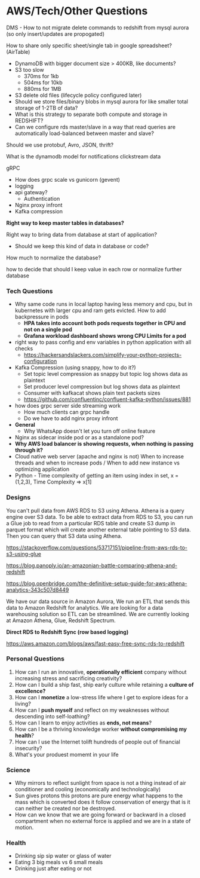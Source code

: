 # AWS/Tech/Other Questions

DMS - How to not migrate delete commands to redshift from mysql aurora (so only insert/updates are propogated)

How to share only specific sheet/single tab in google spreadsheet? (AirTable)

- DynamoDB with bigger document size > 400KB, like documents?
- S3 too slow
  - 370ms for 1kb
  - 504ms for 10kb
  - 880ms for 1MB
- S3 delete old files (lifecycle policy configured later)
- Should we store files/binary blobs in mysql aurora for like smaller total storage of 1-2TB of data?
- What is this strategy to separate both compute and storage in REDSHIFT?
- Can we configure rds master/slave in a way that read queries are automatically load-balanced between master and slave?

Should we use protobuf, Avro, JSON, thrift?

What is the dynamodb model for notifications clickstream data

gRPC

- How does grpc scale vs gunicorn (gevent)
- logging
- api gateway?
  - Authentication
- Nginx proxy infront
- Kafka compression

**Right way to keep master tables in databases?**

Right way to bring data from database at start of application?

- Should we keep this kind of data in database or code?

How much to normalize the database?

how to decide that should I keep value in each row or normalize further database

### Tech Questions

- Why same code runs in local laptop having less memory and cpu, but in kubernetes with larger cpu and ram gets evicted. How to add backpressure in pods
  - **HPA takes into account both pods requests together in CPU and not on a single pod**
  - **Grafana workload dashboard shows wrong CPU Limits for a pod**
- right way to pass config and env variables in python application with all checks
  - <https://hackersandslackers.com/simplify-your-python-projects-configuration>
- Kafka Compression (using snappy, how to do it?)
  - Set topic level compression as snappy but topic log shows data as plaintext
  - Set producer level compression but log shows data as plaintext
  - Consumer with kafkacat shows plain text packets sizes
  - <https://github.com/confluentinc/confluent-kafka-python/issues/881>
- how does grpc server side streaming work
  - How much clients can grpc handle
  - Do we have to add nginx proxy infront
- **General**
  - Why WhatsApp doesn't let you turn off online feature
- Nginx as sidecar inside pod or as a standalone pod?
- **Why AWS load balancer is showing requests, when nothing is passing through it?**
- Cloud native web server (apache and nginx is not) When to increase threads and when to increase pods / When to add new instance vs optimizing application
- Python - Time complexity of getting an item using index in set, x = (1,2,3), Time Complexity => x[1]

### Designs

You can't pull data from AWS RDS to S3 using Athena. Athena is a query engine over S3 data. To be able to extract data from RDS to S3, you can run a Glue job to read from a particular RDS table and create S3 dump in parquet format which will create another external table pointing to S3 data. Then you can query that S3 data using Athena.

<https://stackoverflow.com/questions/53717151/pipeline-from-aws-rds-to-s3-using-glue>

<https://blog.panoply.io/an-amazonian-battle-comparing-athena-and-redshift>

<https://blog.openbridge.com/the-definitive-setup-guide-for-aws-athena-analytics-343c507d8449>

We have our data source in Amazon Aurora, We run an ETL that sends this data to Amazon Redshift for analytics. We are looking for a data warehousing solution so ETL can be streamlined. We are currently looking at Amazon Athena, Glue, Redshift Spectrum.

**Direct RDS to Redshift Sync (row based logging)**

<https://aws.amazon.com/blogs/aws/fast-easy-free-sync-rds-to-redshift>

### Personal Questions

1. How can I run an innovative, **operationally efficient** company without increasing stress and sacrificing creativity?
2. How can I build a ship fast, ship early culture while retaining a **culture of excellence?**
3. How can I **monetize** a low-stress life where I get to explore ideas for a living?
4. How can I **push myself** and reflect on my weaknesses without descending into self-loathing?
5. How can I learn to enjoy activities as **ends, not means**?
6. How can I be a thriving knowledge worker **without compromising my health**?
7. How can I use the Internet tolift hundreds of people out of financial insecurity?
8. What's your produest momemt in your life

### Science

- Why mirrors to reflect sunlight from space is not a thing instead of air conditioner and cooling (economically and technologically)
- Sun gives protons this protons are pure energy what happens to the mass which is converted does it follow conservation of energy that is it can neither be created nor be destroyed.
- How can we know that we are going forward or backward in a closed compartment when no external force is applied and we are in a state of motion.

### Health

- Drinking sip sip water or glass of water
- Eating 3 big meals vs 6 small meals
- Drinking just after eating or not

